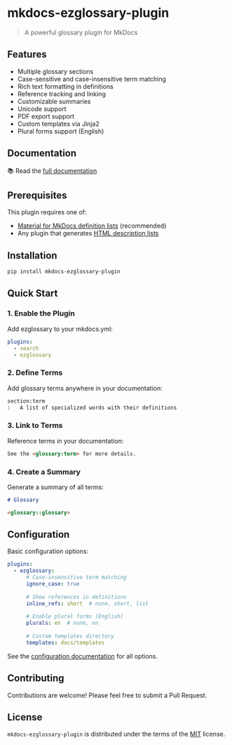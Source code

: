 # mkdocs-ezglossary-plugin

> A powerful glossary plugin for MkDocs

## Features

- Multiple glossary sections
- Case-sensitive and case-insensitive term matching
- Rich text formatting in definitions
- Reference tracking and linking
- Customizable summaries
- Unicode support
- PDF export support
- Custom templates via Jinja2
- Plural forms support (English)

## Documentation

📚 Read the [full documentation](https://realtimeprojects.github.io/mkdocs-ezglossary)

## Prerequisites

This plugin requires one of:
- [Material for MkDocs definition lists](https://squidfunk.github.io/mkdocs-material/reference/lists/) (recommended)
- Any plugin that generates [HTML description lists](https://www.w3schools.com/HTML/html_lists.asp)

## Installation

```bash
pip install mkdocs-ezglossary-plugin
```

## Quick Start

### 1. Enable the Plugin

Add ezglossary to your mkdocs.yml:

```yaml
plugins:
  - search
  - ezglossary
```

### 2. Define Terms

Add glossary terms anywhere in your documentation:

```markdown
section:term
:   A list of specialized words with their definitions
```

### 3. Link to Terms

Reference terms in your documentation:

```markdown
See the <glossary:term> for more details.
```

### 4. Create a Summary

Generate a summary of all terms:

```markdown
# Glossary

<glossary::glossary>
```

## Configuration

Basic configuration options:

```yaml
plugins:
  - ezglossary:
      # Case-insensitive term matching
      ignore_case: true
      
      # Show references in definitions
      inline_refs: short  # none, short, list
      
      # Enable plural forms (English)
      plurals: en  # none, en
      
      # Custom templates directory
      templates: docs/templates
```

See the [configuration documentation](https://realtimeprojects.github.io/mkdocs-ezglossary/configuration) for all options.

## Contributing

Contributions are welcome! Please feel free to submit a Pull Request.

## License

`mkdocs-ezglossary-plugin` is distributed under the terms of the [MIT](https://spdx.org/licenses/MIT.html) license.
